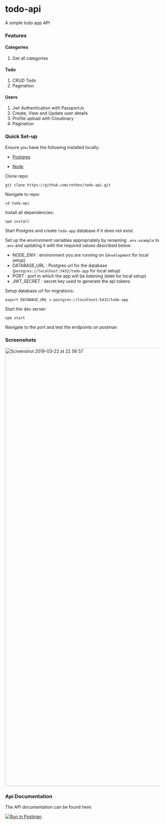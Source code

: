 # todo-api
A simple todo app API 

### Features

#### Categories
1. Get all categories

#### Todo
1. CRUD Todo
2. Pagination

#### Users
1. Jwt Authentication with PassportJs
2. Create, View and Update user details 
3. Profile upload with Cloudinary
4. Pagination

### Quick Set-up

Ensure you have the following installed locally:

* [Postgres](https://www.postgresql.org/)

* [Node](https://nodejs.org/en/)

Clone repo:
```
git clone https://github.com/rethes/todo-api.git
```

Navigate to repo:
```
cd todo-api
```

Install all dependencies:

```
npm install
```

Start Postgres and create `todo-app` database if it does not exist.

Set up the environment variables appropriately by renaming `.env.example` to `.env` and updating it with the required values described below:
- NODE_ENV : environment you are running on (`development` for local setup)
- DATABASE_URL : Postgres url for the database (`postgres://localhost:5432/todo-app` for local setup)
- PORT : port in which the app will be listening (`8000` for local setup)
- JWT_SECRET : secret key used to generate the api tokens

Setup database url for migrations:
```
export DATABASE_URL = postgres://localhost:5432/todo-app
```

Start the dev server:

```
npm start
```

Navigate to the port and test the endpoints on postman

### Screenshots
<img width="1421" alt="Screenshot 2019-03-22 at 22 56 57" src="https://user-images.githubusercontent.com/27001310/54849606-d8d44800-4cf5-11e9-93c3-469bae3fdc02.png">

### Api Documentation
The API documentation can be found here: 

[![Run in Postman](https://run.pstmn.io/button.svg)](https://www.getpostman.com/collections/7a007728a6cb7b2379df)
